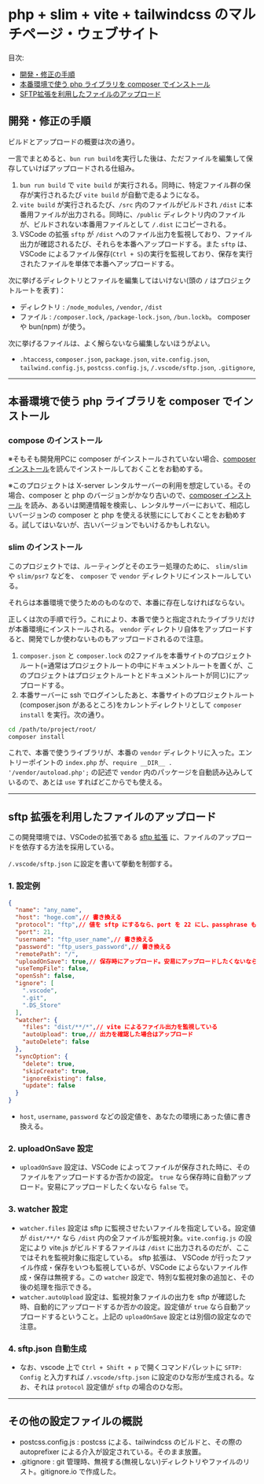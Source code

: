 # php + slim + vite + tailwindcss のマルチページ・ウェブサイト

目次:

- [開発・修正の手順](#開発修正の手順)
- [本番環境で使う php ライブラリを composer でインストール](#本番環境で使う-php-ライブラリを-composer-でインストール)
- [SFTP拡張を利用したファイルのアップロード](#sftp-拡張を利用したファイルのアップロード)


## 開発・修正の手順

ビルドとアップロードの概要は次の通り。

一言でまとめると、`bun run build`を実行した後は、ただファイルを編集して保存していけばアップロードされる仕組み。

1. `bun run build` で `vite build` が実行される。同時に、特定ファイル群の保存が実行されるたび `vite build` が自動で走るようになる。
2. `vite build` が実行されるたび、`/src` 内のファイルがビルドされ `/dist` に本番用ファイルが出力される。同時に、`/public` ディレクトリ内のファイルが、ビルドされない本番用ファイルとして `/.dist` にコピーされる。
3. VSCode の拡張 `sftp` が `/dist` へのファイル出力を監視しており、ファイル出力が確認されるたび、それらを本番へアップロードする。また `sftp` は、VSCode によるファイル保存(`Ctrl + S`)の実行を監視しており、保存を実行されたファイルを単体で本番へアップロードする。

次に挙げるディレクトリとファイルを編集してはいけない(頭の `/` はプロジェクトルートを表す)：

- ディレクトリ : `/node_modules`, `/vendor`, `/dist`
- ファイル : `/composer.lock`, `/package-lock.json`, `/bun.lockb`。 composer や bun(npm) が使う。

次に挙げるファイルは、よく解らないなら編集しないほうがよい。

- `.htaccess`, `composer.json`, `package.json`, `vite.config.json`, `tailwind.config.js`, `postcss.config.js`, `/.vscode/sftp.json`, `.gitignore`,

---

## 本番環境で使う php ライブラリを composer でインストール

### compose のインストール

※そもそも開発用PCに composer がインストールされていない場合、[composer インストール](./documents/install_composer.md)を読んでインストールしておくことをお勧めする。

※このプロジェクトは X-server レンタルサーバーの利用を想定している。その場合、composer と php のバージョンがかなり古いので、[composer インストール](./documents/install_composer.md) を読み、あるいは関連情報を検索し、レンタルサーバーにおいて、相応しいバージョンの composer と php を使える状態ににしておくことをお勧めする。試してはいないが、古いバージョンでもいけるかもしれない。

### slim のインストール

このプロジェクトでは、ルーティングとそのエラー処理のために、 `slim/slim` や `slim/psr7` などを、 `composer` で `vendor` ディレクトリにインストールしている。

それらは本番環境で使うためのものなので、本番に存在しなければならない。

正しくは次の手順で行う。これにより、本番で使うと指定されたライブラリだけが本番環境にインストールされる。 `vendor` ディレクトリ自体をアップロードすると、開発でしか使わないものもアップロードされるので注意。

1. `composer.json` と `composer.lock` の2ファイルを本番サイトのプロジェクトルート(=通常はプロジェクトルートの中にドキュメントルートを置くが、このプロジェクトはプロジェクトルートとドキュメントルートが同じ)にアップロードする。
2. 本番サーバーに ssh でログインしたあと、本番サイトのプロジェクトルート(composer.json があるところ)をカレントディレクトリとして `composer install` を実行。次の通り。

```bash
cd /path/to/project/root/
composer install
```

これで、本番で使うライブラリが、本番の `vendor` ディレクトリに入った。エントリーポイントの `index.php` が、`require __DIR__ . '/vendor/autoload.php';` の記述で `vendor` 内のパッケージを自動読み込みしているので、あとは `use` すればどこからでも使える。

---

## sftp 拡張を利用したファイルのアップロード

この開発環境では、VSCodeの拡張である [sftp 拡張](https://marketplace.visualstudio.com/items?itemName=Natizyskunk.sftp) に、ファイルのアップロードを依存する方法を採用している。

`/.vscode/sftp.json` に設定を書いて挙動を制御する。

### 1. 設定例

```json
{
  "name": "any_name",
  "host": "hoge.com",// 書き換える
  "protocol": "ftp",// 値を sftp にするなら、port を 22 にし、passphrase も設定すること。
  "port": 21,
  "username": "ftp_user_name",// 書き換える
  "password": "ftp_users_password",// 書き換える
  "remotePath": "/",
  "uploadOnSave": true,// 保存時にアップロード。安易にアップロードしたくないなら false 
  "useTempFile": false,
  "openSsh": false,
  "ignore": [
    ".vscode",
    ".git",
    ".DS_Store"
  ],
  "watcher": {
    "files": "dist/**/*",// vite によるファイル出力を監視している
    "autoUpload": true,// 出力を確認した場合はアップロード
    "autoDelete": false
  },
  "syncOption": {
    "delete": true,
    "skipCreate": true,
    "ignoreExisting": false,
    "update": false
  }
}
```

- `host`, `username`, `password` などの設定値を、あなたの環境にあった値に書き換える。

### 2. uploadOnSave 設定

- `uploadOnSave` 設定は、VSCode によってファイルが保存された時に、そのファイルをアップロードするか否かの設定。 `true` なら保存時に自動アップロード。安易にアップロードしたくないなら `false` で。

### 3. watcher 設定

- `watcher.files` 設定は sftp に監視させたいファイルを指定している。設定値が `dist/**/*` なら `/dist` 内の全ファイルが監視対象。`vite.config.js` の設定により vite.js がビルドするファイルは `/dist` に出力されるのだが、ここではそれを監視対象に指定している。 sftp 拡張は、 VSCode が行ったファイル作成・保存をいつも監視しているが、VSCode によらないファイル作成・保存は無視する。この `watcher` 設定で、特別な監視対象の追加と、その後の処理を指示できる。
- `watcher.autoUpload` 設定は、監視対象ファイルの出力を sftp が確認した時、自動的にアップロードするか否かの設定。設定値が `true` なら自動アップロードするということ。上記の `uploadOnSave` 設定とは別個の設定なので注意。

### 4. sftp.json 自動生成

- なお、vscode 上で `Ctrl + Shift + p` で開くコマンドパレットに `SFTP: Config` と入力すれば `/.vscode/sftp.json` に設定のひな形が生成される。なお、それは `protocol` 設定値が `sftp` の場合のひな形。

---

## その他の設定ファイルの概説

- postcss.config.js : postcss による、tailwindcss のビルドと、その際の autoprefixer による介入が設定されている。そのまま放置。
- .gitignore : git 管理時、無視する(無視しない)ディレクトリやファイルのリスト。gitignore.io で作成した。
